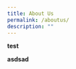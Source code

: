 ```yaml
---
title: About Us
permalink: /aboutus/
description: ""
---
```


**test**

**asdsad**

<script>
	alert("test")
	</script>